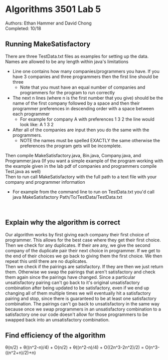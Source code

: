# Algorithms 3501 Lab 5
Authors: Ethan Hammer and David Chong\
Completed: 10/18

Running MakeSatisfactory
-
There are three TestData.txt files as examples for setting up the data. Names are allowed to be any length within java's limitations 
* Line one contains how many companies/programmers you have. If you have 3 companies and three programmers then the first line should be three
  * Note that you must have an equal number of companies and programmers for the program to run correctly
* The next n lines (where n is the first number that you give) should be the name of the first company followed by a space and then their programmer preferences in descending order with a space between each programmer
  * For example for company A with preferences 1 3 2 the line would look like: A 1 3 2
* After all of the companies are input then you do the same with the programmers.
  * NOTE the names must be spelled EXACTLY the same otherwise the preferences the program gets will be incomplete.
  
Then compile MakeSatisfactory.java, Bin.java, Company.java, and Programmer.java (If you want a simple example of the program working with the example given in the lab pdf of companies and programmers compile Test.java as well)
<br>
Then to run call MakeSatisfactory with the full path to a text file with your company and programmer information
* For example from the command line to run on TestData.txt you'd call java MakeSatisfactory Path/To/TestData/TestData.txt
<br>

Explain why the algorithm is correct
-
Our algorithm works by first giving each company their first choice of programmer. This allows for the best case where they get their first choice.
<br>
 Then we check for any duplicates. If their are any, we give the second company of the duplicate pair their next choice in programmer. If we get to the end of their choices we go back to giving them the first choice. We then repeat this until there are no duplicates.
 <br>
  Then we check if the pairings are satisfactory. If they are then we just return them. Otherwise we swap the pairings that aren't satisfactory and check them again since the pairings have changed.
   Since a particular unsatisfactory pairing can't go back to it's original unsatisfactory combination after being updated to be satisfactory, even if we end up changing all of them multiple times we will eventually hit a satisfactory pairing and stop, since there is guaranteed to be at least one satisfactory combination.
   The pairings can't go back to unsatisfactory in the same way because once we swap programmers in an unsatisfactory combination to a satisfactory one our code doesn't allow for those programmers to be swapped back into an unsatisfactory combination.

Find efficiency of the algorithm
-
θ(n/2) + θ((n^2-n)/4) + O(n/2) + θ((n^2-n)/4) + O((2n^3-2n^2)/2) = O(n^3-((n^2+n)/2)+n)
